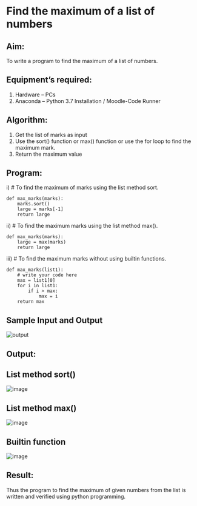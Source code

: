 # Find the maximum of a list of numbers
## Aim:
To write a program to find the maximum of a list of numbers.
## Equipment’s required:
1.	Hardware – PCs
2.	Anaconda – Python 3.7 Installation / Moodle-Code Runner
## Algorithm:
1.	Get the list of marks as input
2.	Use the sort() function or max() function or use the for loop to find the maximum mark.
3.	Return the maximum value
## Program:

i)	# To find the maximum of marks using the list method sort.
```
def max_marks(marks):
    marks.sort()
    large = marks[-1]
    return large
```

ii)	# To find the maximum marks using the list method max().
```
def max_marks(marks):
    large = max(marks)
    return large
```

iii) # To find the maximum marks without using builtin functions.
```
def max_marks(list1):
    # write your code here
    max = list1[0]
    for i in list1:
        if i > max:
            max = i
    return max
```

## Sample Input and Output
![output](./img/max_marks1.jpg) 

## Output:
## List method sort()
![image](https://github.com/Yeshwanthperumal/FindMaximum/assets/119476088/fc71bbe4-748e-4460-a97c-639d8a149a1b)
## List method max()
![image](https://github.com/Yeshwanthperumal/FindMaximum/assets/119476088/9ba75eaa-b776-4d70-918b-08bbde801f29)
## Builtin function
![image](https://github.com/Yeshwanthperumal/FindMaximum/assets/119476088/c13d731d-5f28-47a7-a6c2-4b7af0eb1fcc)

## Result:
Thus the program to find the maximum of given numbers from the list is written and verified using python programming.
